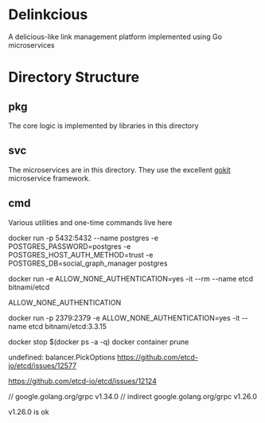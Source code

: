 # Delinkcious

A delicious-like link management platform implemented using Go microservices


# Directory Structure

## pkg
The core logic is implemented by libraries in this directory

## svc

The microservices are in this directory. They use the excellent [gokit](https://gokit.io) microservice framework.


## cmd

Various utilities and one-time commands live here


docker run -p 5432:5432 --name postgres -e POSTGRES_PASSWORD=postgres -e POSTGRES_HOST_AUTH_METHOD=trust -e POSTGRES_DB=social_graph_manager postgres

docker run -e ALLOW_NONE_AUTHENTICATION=yes -it --rm --name etcd bitnami/etcd

ALLOW_NONE_AUTHENTICATION 

docker run -p 2379:2379 -e ALLOW_NONE_AUTHENTICATION=yes -it --name etcd bitnami/etcd:3.3.15


docker stop $(docker ps -a -q)
docker container prune



undefined: balancer.PickOptions
https://github.com/etcd-io/etcd/issues/12577

https://github.com/etcd-io/etcd/issues/12124

// google.golang.org/grpc v1.34.0 // indirect
google.golang.org/grpc v1.26.0

v1.26.0 is ok
